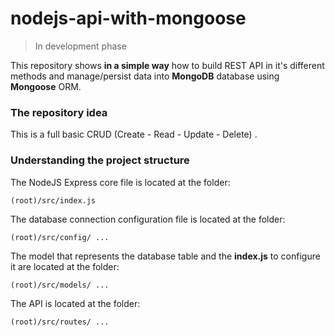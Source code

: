 # nodejs-api-with-mongoose
>In development phase

This repository shows **in a simple way** how to build REST API in it's different methods and manage/persist data into **MongoDB** database using **Mongoose** ORM.

### The repository idea ###
This is a full basic CRUD (Create - Read - Update - Delete) .

### Understanding the project structure ###
The NodeJS Express core file is located at the folder:
```
(root)/src/index.js
```

The database connection configuration file is located at the folder:
```
(root)/src/config/ ...
```

The model that represents the database table and the **index.js** to configure it are located at the folder:
```
(root)/src/models/ ...
```

The API is located at the folder:
```
(root)/src/routes/ ...
```
